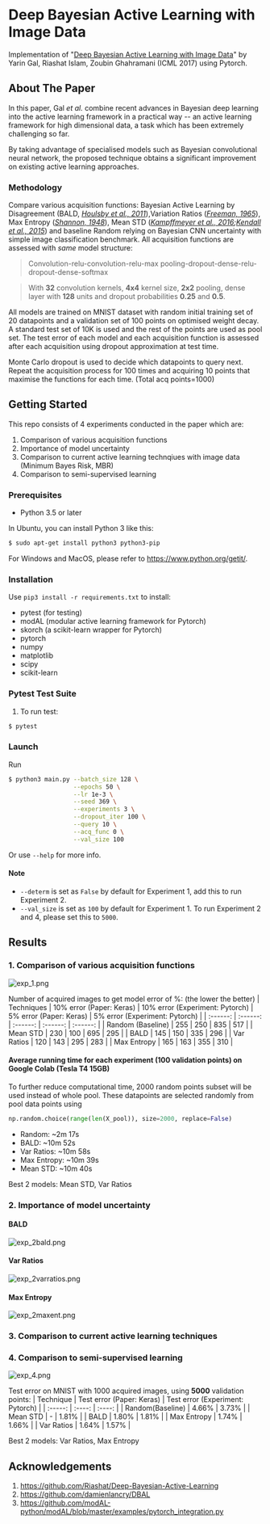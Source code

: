 # Deep Bayesian Active Learning with Image Data
Implementation of "[Deep Bayesian Active Learning with Image Data](https://arxiv.org/pdf/1703.02910.pdf)" by Yarin Gal, Riashat Islam, Zoubin Ghahramani (ICML 2017) using Pytorch.

## About The Paper
In this paper, Gal _et al._ combine recent advances in Bayesian deep learning into the active learning framework in a practical way -- an active learning framework for high dimensional data, a task which has been extremely challenging so far. 

By taking advantage of specialised models such as Bayesian convolutional neural network, the proposed technique obtains a significant improvement on existing active learning approaches.
### Methodology
Compare various acquisition functions: Bayesian Active Learning by Disagreement (BALD, _[Houlsby et al., 2011](https://arxiv.org/pdf/1112.5745.pdf)_),Variation Ratios (_[Freeman, 1965](https://academic.oup.com/sf/article-abstract/44/3/455/2228590?redirectedFrom=fulltext)_), Max Entropy (_[Shannon, 1948](http://people.math.harvard.edu/~ctm/home/text/others/shannon/entropy/entropy.pdf)_), Mean STD (_[Kampffmeyer et al., 2016](https://www.researchgate.net/profile/Michael_Kampffmeyer/publication/309787025_Semantic_Segmentation_of_Small_Objects_and_Modeling_of_Uncertainty_in_Urban_Remote_Sensing_Images_Using_Deep_Convolutional_Neural_Networks/links/5a049d170f7e9bc4078dc616/Semantic-Segmentation-of-Small-Objects-and-Modeling-of-Uncertainty-in-Urban-Remote-Sensing-Images-Using-Deep-Convolutional-Neural-Networks.pdf);[Kendall et al., 2015](https://arxiv.org/pdf/1511.02680.pdf)_) and baseline Random relying on Bayesian CNN uncertainty with simple image classification benchmark. All acquisition functions are assessed with _same_ model structure:

> Convolution-relu-convolution-relu-max pooling-dropout-dense-relu-dropout-dense-softmax

> With **32** convolution kernels, **4x4** kernel size, **2x2** pooling, dense layer with **128** units and dropout probabilities **0.25** and **0.5**. 

All models are trained on MNIST dataset with random initial training set of 20 datapoints and a validation set of 100 points on optimised weight decay. A standard test set of 10K is used and the rest of the points are used as pool set. The test error of each model and each acquisition function is assessed after each acquisition using dropout approximation at test time. 

Monte Carlo dropout is used to decide which datapoints to query next. Repeat the acquisition process for 100 times and acquiring 10 points that maximise the functions for each time. (Total acq points=1000)

## Getting Started
This repo consists of 4 experiments conducted in the paper which are:
1. Comparison of various acquisition functions
2. Importance of model uncertainty
3. Comparison to current active learning technqiues with image data (Minimum Bayes Risk, MBR)
4. Comparison to semi-supervised learning
### Prerequisites
- Python 3.5 or later

In Ubuntu, you can install Python 3 like this:
```bash
$ sudo apt-get install python3 python3-pip
```
For Windows and MacOS, please refer to https://www.python.org/getit/.

### Installation
Use ```pip3 install -r requirements.txt``` to install:
- pytest (for testing)
- modAL (modular active learning framework for Pytorch)
- skorch (a scikit-learn wrapper for Pytorch)
- pytorch
- numpy
- matplotlib
- scipy
- scikit-learn

### Pytest Test Suite
1. To run test:
```bash
$ pytest
```

### Launch
Run
```bash
$ python3 main.py --batch_size 128 \
                  --epochs 50 \
                  --lr 1e-3 \
                  --seed 369 \
                  --experiments 3 \
                  --dropout_iter 100 \
                  --query 10 \
                  --acq_func 0 \
                  --val_size 100 
```
Or use ```--help``` for more info.

#### Note
- ```--determ``` is set as ```False``` by default for Experiment 1, add this to run Experiment 2.
- ```--val_size``` is set as ```100``` by default for Experiment 1. To run Experiment 2 and 4, please set this to ```5000```.

## Results
### 1. Comparison of various acquisition functions
![exp_1.png](result_img/exp_1.png)

Number of acquired images to get model error of %: (the lower the better)
| Techniques | 10% error (Paper: Keras) | 10% error (Experiment: Pytorch) | 5% error (Paper: Keras) | 5% error (Experiment: Pytorch) |
|  :------:  |   :------:   |   :------:   |   :------:   |   :------:   |
| Random (Baseline) | 255 | 250 | 835 | 517 |
| Mean STD | 230 | 100 | 695 | 295 |
| BALD | 145 | 150 | 335 | 296 |
| Var Ratios | 120 | 143 | 295 | 283 |
| Max Entropy | 165 | 163 | 355 | 310 |

#### Average running time for each experiment (100 validation points) on Google Colab (Tesla T4 15GB)
To further reduce computational time, 2000 random points subset will be used instead of whole pool. These datapoints are selected randomly from pool data points using
```python
np.random.choice(range(len(X_pool)), size=2000, replace=False)
``` 
- Random: ~2m 17s
- BALD: ~10m 52s
- Var Ratios: ~10m 58s
- Max Entropy: ~10m 39s
- Mean STD: ~10m 40s

Best 2 models: Mean STD, Var Ratios

### 2. Importance of model uncertainty
#### BALD
![exp_2bald.png](result_img/exp_2bald.png)

#### Var Ratios
![exp_2varratios.png](result_img/exp_2varratios.png)

#### Max Entropy
![exp_2maxent.png](result_img/exp_2maxent.png)

### 3. Comparison to current active learning techniques

### 4. Comparison to semi-supervised learning
![exp_4.png](result_img/exp_4.png)

Test error on MNIST with 1000 acquired images, using **5000** validation points:
| Technique | Test error (Paper: Keras) | Test error (Experiment: Pytorch) |
|  :-----:  |   :----:   |   :----:   |
| Random(Baseline) | 4.66% | 3.73% |
| Mean STD | - | 1.81% |
| BALD | 1.80% | 1.81% |
| Max Entropy | 1.74% | 1.66% |
| Var Ratios | 1.64% | 1.57% |

Best 2 models: Var Ratios, Max Entropy

## Acknowledgements
1. https://github.com/Riashat/Deep-Bayesian-Active-Learning
2. https://github.com/damienlancry/DBAL 
3. https://github.com/modAL-python/modAL/blob/master/examples/pytorch_integration.py